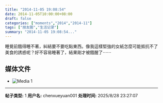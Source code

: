 ```yaml
---
title: "2014-11-05 19:08:54"
date: 2014-11-05T10:00:00+08:00
draft: false
categories: ["moments","2014","2014-11"]
tags: ["朋友圈","生活记录"]
summary: "2014-11-05 19:08:54..."
---
```


睡覺前餓得睡不著，糾結要不要吃點東西。像我這樣堅強的女紙怎麼可能抵抗不了美食的誘惑呢？好不容易睡著了，結果剛才被餓醒了⋯⋯

## 媒体文件

- ![Media 1](/Moments/photos/2014-11-05/201411051908540.jpg)

---

**帖子类型:** 1
**用户名:** chenxueyuan001
**处理时间:** 2025/8/28 23:27:07